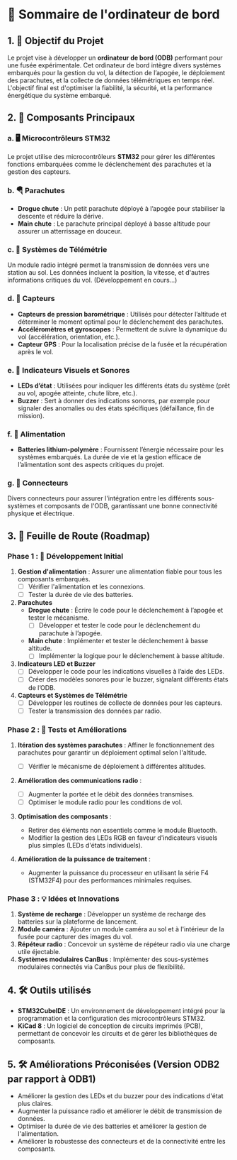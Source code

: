 # 🚀 **Sommaire de l'ordinateur de bord**

## **1. 🎯 Objectif du Projet**
Le projet vise à développer un **ordinateur de bord (ODB)** performant pour une fusée expérimentale. Cet ordinateur de bord intègre divers systèmes embarqués pour la gestion du vol, la détection de l’apogée, le déploiement des parachutes, et la collecte de données télémétriques en temps réel. L'objectif final est d'optimiser la fiabilité, la sécurité, et la performance énergétique du système embarqué.

## **2. 🔧 Composants Principaux**
### a. 🖥️ Microcontrôleurs STM32
Le projet utilise des microcontrôleurs **STM32** pour gérer les différentes fonctions embarquées comme le déclenchement des parachutes et la gestion des capteurs.

### b. 🪂 Parachutes
- **Drogue chute** : Un petit parachute déployé à l’apogée pour stabiliser la descente et réduire la dérive.
- **Main chute** : Le parachute principal déployé à basse altitude pour assurer un atterrissage en douceur.

### c. 📡 Systèmes de Télémétrie
Un module radio intégré permet la transmission de données vers une station au sol. Les données incluent la position, la vitesse, et d'autres informations critiques du vol. (Développement en cours...)

### d. 🧭 Capteurs
- **Capteurs de pression barométrique** : Utilisés pour détecter l’altitude et déterminer le moment optimal pour le déclenchement des parachutes.
- **Accéléromètres et gyroscopes** : Permettent de suivre la dynamique du vol (accélération, orientation, etc.).
- **Capteur GPS** : Pour la localisation précise de la fusée et la récupération après le vol.

### e. 🔔 Indicateurs Visuels et Sonores
- **LEDs d’état** : Utilisées pour indiquer les différents états du système (prêt au vol, apogée atteinte, chute libre, etc.).
- **Buzzer** : Sert à donner des indications sonores, par exemple pour signaler des anomalies ou des états spécifiques (défaillance, fin de mission).

### f. 🔋 Alimentation
- **Batteries lithium-polymère** : Fournissent l’énergie nécessaire pour les systèmes embarqués. La durée de vie et la gestion efficace de l’alimentation sont des aspects critiques du projet.

### g. 🔌 Connecteurs
Divers connecteurs pour assurer l'intégration entre les différents sous-systèmes et composants de l'ODB, garantissant une bonne connectivité physique et électrique.

## **3. 📅 Feuille de Route (Roadmap)**
### Phase 1 : 🔄 Développement Initial
1. **Gestion d'alimentation** : Assurer une alimentation fiable pour tous les composants embarqués.
   - [ ] Vérifier l'alimentation et les connexions.
   - [ ] Tester la durée de vie des batteries.

2. **Parachutes**
   - **Drogue chute** : Écrire le code pour le déclenchement à l’apogée et tester le mécanisme.
     - [ ] Développer et tester le code pour le déclenchement du parachute à l’apogée.
   - **Main chute** : Implémenter et tester le déclenchement à basse altitude.
     - [ ] Implémenter la logique pour le déclenchement à basse altitude.
   
3. **Indicateurs LED et Buzzer**
   - [ ] Développer le code pour les indications visuelles à l’aide des LEDs.
   - [ ] Créer des modèles sonores pour le buzzer, signalant différents états de l’ODB.
   
4. **Capteurs et Systèmes de Télémétrie**
   - [ ] Développer les routines de collecte de données pour les capteurs.
   - [ ] Tester la transmission des données par radio.

### Phase 2 : 🧪 Tests et Améliorations
1. **Itération des systèmes parachutes** : Affiner le fonctionnement des parachutes pour garantir un déploiement optimal selon l'altitude.
   - [ ] Vérifier le mécanisme de déploiement à différentes altitudes.
   
2. **Amélioration des communications radio** :
   - [ ] Augmenter la portée et le débit des données transmises.
   - [ ] Optimiser le module radio pour les conditions de vol.

3. **Optimisation des composants** :
   - Retirer des éléments non essentiels comme le module Bluetooth.
   - Modifier la gestion des LEDs RGB en faveur d'indicateurs visuels plus simples (LEDs d'états individuels).

4. **Amélioration de la puissance de traitement** :
   - Augmenter la puissance du processeur en utilisant la série F4 (STM32F4) pour des performances minimales requises.

### Phase 3 : 💡 Idées et Innovations
1. **Système de recharge** : Développer un système de recharge des batteries sur la plateforme de lancement.
2. **Module caméra** : Ajouter un module caméra au sol et à l'intérieur de la fusée pour capturer des images du vol.
3. **Répéteur radio** : Concevoir un système de répéteur radio via une charge utile éjectable.
4. **Systèmes modulaires CanBus** : Implémenter des sous-systèmes modulaires connectés via CanBus pour plus de flexibilité.

## **4. 🛠️ Outils utilisés**
- **STM32CubeIDE** : Un environnement de développement intégré pour la programmation et la configuration des microcontrôleurs STM32.
- **KiCad 8** : Un logiciel de conception de circuits imprimés (PCB), permettant de concevoir les circuits et de gérer les bibliothèques de composants.

## **5. 🛠️ Améliorations Préconisées (Version ODB2 par rapport à ODB1)**
- Améliorer la gestion des LEDs et du buzzer pour des indications d'état plus claires.
- Augmenter la puissance radio et améliorer le débit de transmission de données.
- Optimiser la durée de vie des batteries et améliorer la gestion de l'alimentation.
- Améliorer la robustesse des connecteurs et de la connectivité entre les composants.

